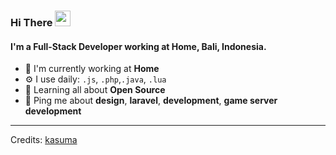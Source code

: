 ### Hi There  <img src="https://media.giphy.com/media/hvRJCLFzcasrR4ia7z/giphy.gif" width="25" height="25">

#### I'm a Full-Stack Developer working at Home, Bali, Indonesia.

- 🏢 I'm currently working at **Home**
- ⚙️ I use daily: `.js`, `.php`,`.java`, `.lua`
- 🌱 Learning all about **Open Source**
- 💬 Ping me about **design**, **laravel**, **development**, **game server development**

-----
Credits: [kasuma](https://github.com/kasumabalidps)

